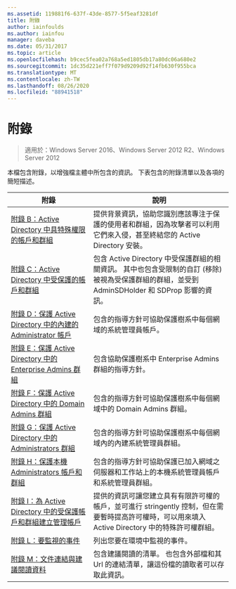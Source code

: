 ```yaml
---
ms.assetid: 119881f6-637f-43de-8577-5f5eaf3281df
title: 附錄
author: iainfoulds
ms.author: iainfou
manager: daveba
ms.date: 05/31/2017
ms.topic: article
ms.openlocfilehash: b9cec5fea02a768a5ed1805db17a80dc06a680e2
ms.sourcegitcommit: 1dc35d221eff7f079d9209d92f14fb630f955bca
ms.translationtype: MT
ms.contentlocale: zh-TW
ms.lasthandoff: 08/26/2020
ms.locfileid: "88941518"
---
```

# <a name="appendices"></a>附錄

>適用於：Windows Server 2016、Windows Server 2012 R2、Windows Server 2012

本檔包含附錄，以增強檔主體中所包含的資訊。 下表包含的附錄清單以及各項的簡短描述。


|**附錄**|**說明**|
| --- | --- |
|[附錄 B：Active Directory 中具特殊權限的帳戶和群組](../../../ad-ds/plan/security-best-practices/Appendix-B--Privileged-Accounts-and-Groups-in-Active-Directory.md)|提供背景資訊，協助您識別應該專注于保護的使用者和群組，因為攻擊者可以利用它們來入侵，甚至終結您的 Active Directory 安裝。|
|[附錄 C：Active Directory 中受保護的帳戶和群組](../../../ad-ds/plan/security-best-practices/Appendix-C--Protected-Accounts-and-Groups-in-Active-Directory.md)|包含 Active Directory 中受保護群組的相關資訊。 其中也包含受限制的自訂 (移除) 被視為受保護群組的群組，並受到 AdminSDHolder 和 SDProp 影響的資訊。|
|[附錄 D：保護 Active Directory 中的內建的 Administrator 帳戶](../../../ad-ds/plan/security-best-practices/Appendix-D--Securing-Built-In-Administrator-Accounts-in-Active-Directory.md)|包含的指導方針可協助保護樹系中每個網域的系統管理員帳戶。|
|[附錄 E：保護 Active Directory 中的 Enterprise Admins 群組](../../../ad-ds/plan/security-best-practices/Appendix-E--Securing-Enterprise-Admins-Groups-in-Active-Directory.md)|包含協助保護樹系中 Enterprise Admins 群組的指導方針。|
|[附錄 F：保護 Active Directory 中的 Domain Admins 群組](../../../ad-ds/plan/security-best-practices/Appendix-F--Securing-Domain-Admins-Groups-in-Active-Directory.md)|包含的指導方針可協助保護樹系中每個網域中的 Domain Admins 群組。|
|[附錄 G：保護 Active Directory 中的 Administrators 群組](../../../ad-ds/plan/security-best-practices/Appendix-G--Securing-Administrators-Groups-in-Active-Directory.md)|包含的指導方針可協助保護樹系中每個網域內的內建系統管理員群組。|
|[附錄 H：保護本機 Administrators 帳戶和群組](../../../ad-ds/plan/security-best-practices/Appendix-H--Securing-Local-Administrator-Accounts-and-Groups.md)|包含的指導方針可協助保護已加入網域之伺服器和工作站上的本機系統管理員帳戶和系統管理員群組。|
|[附錄 I：為 Active Directory 中的受保護帳戶和群組建立管理帳戶](../../../ad-ds/manage/component-updates/Appendix-I--Creating-Management-Accounts-for-Protected-Accounts-and-Groups-in-Active-Directory.md)|提供的資訊可讓您建立具有有限許可權的帳戶，並可進行 stringently 控制，但在需要暫時提高許可權時，可以用來填入 Active Directory 中的特殊許可權群組。|
|[附錄 L：要監視的事件](../../../ad-ds/plan/Appendix-L--Events-to-Monitor.md)|列出您要在環境中監視的事件。|
|[附錄 M：文件連結與建議閱讀資料](../../../ad-ds/manage/Appendix-M--Document-Links-and-Recommended-Reading.md)|包含建議閱讀的清單。 也包含外部檔和其 Url 的連結清單，讓這份檔的讀取者可以存取此資訊。|



